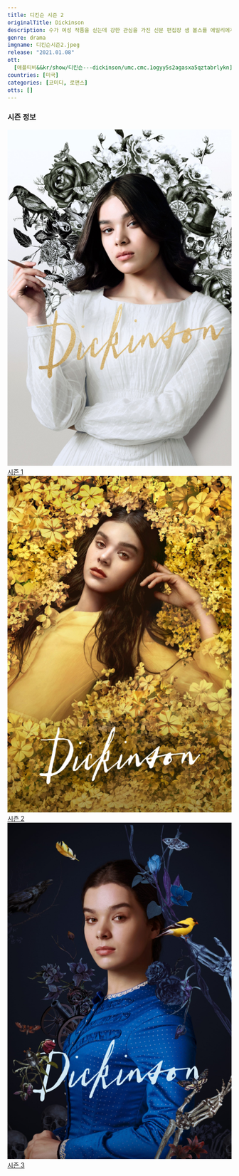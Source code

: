 ```yaml
---
title: 디킨슨 시즌 2
originalTitle: Dickinson
description: 수가 여성 작품을 싣는데 강한 관심을 가진 신문 편집장 샘 볼스를 에밀리에게 소개하자, 에밀리의 고립된 시적 세계는 흔들린다.
genre: drama
imgname: 디킨슨시즌2.jpeg
release: "2021.01.08"
ott:
  [애플티비&&kr/show/디킨슨---dickinson/umc.cmc.1ogyy5s2agasxa5qztabrlykn]
countries: [미국]
categories: [코미디, 로맨스]
otts: []
---
```


### 시즌 정보

<div class="season-list">
<div class="item">
<a href="/drama/디킨슨시즌1" >
<img src="/poster/디킨슨시즌1.jpeg" alt="디킨슨시즌1 포스터 ">
시즌 1</a>
</div>

<div class="item">
<a href="/drama/디킨슨시즌2" >
<img src="/poster/디킨슨시즌2.jpeg" alt="디킨슨시즌2 포스터 ">
시즌 2</a>
</div>

<div class="item">
<a href="/drama/디킨슨시즌3" >
<img src="/poster/디킨슨시즌3.jpeg" alt="디킨슨시즌3 포스터 ">
시즌 3</a>
</div>
</div>
